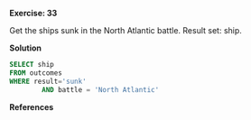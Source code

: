 **Exercise: 33**

Get the ships sunk in the North Atlantic battle.
Result set: ship.

**Solution**

```sql
SELECT ship
FROM outcomes
WHERE result='sunk'
        AND battle = 'North Atlantic' 
```
**References**

